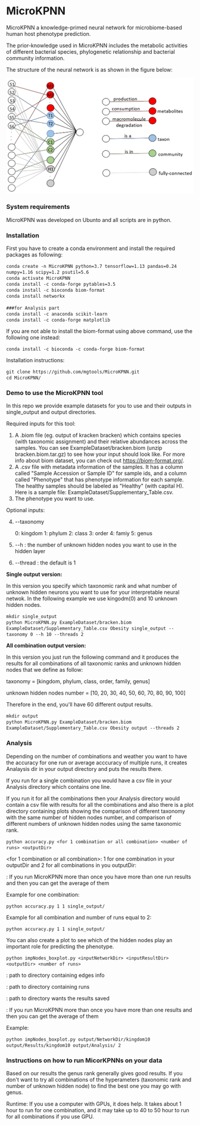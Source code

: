 # MicroKPNN
 MicroKPNN a knowledge-primed neural network for microbiome-based human host phenotype prediction.
 
 The prior-knowledge used in MicroKPNN includes the metabolic activities of different bacterial species, phylogenetic relationship and bacterial community information. 
 
 The structure of the neural network is as shown in the figure below: 
 
 <img src="misc/MicroKPNN_structure-2.jpg" alt="Alt text" title="Optional title">
 
 ### System requirements
 
 MicroKPNN was developed on Ubunto and all scripts are in python. 
 
 ### Installation
 
 First you have to create a conda environment and install the required packages as following:

 ```
 conda create -n MicroKPNN python=3.7 tensorflow=1.13 pandas=0.24 numpy=1.16 scipy=1.2 psutil=5.6
 conda activate MicroKPNN	
 conda install -c conda-forge pytables=3.5
 conda install -c bioconda biom-format 
 conda install networkx
 
 ###for Analysis part
 conda install -c anaconda scikit-learn
 conda install -c conda-forge matplotlib
 ```
 If you are not able to install the biom-format using above command, use the following one instead:
 ```
 conda install -c bioconda -c conda-forge biom-format
 ```
 
 Installation instructions:
 
 ```
 git clone https://github.com/mgtools/MicroKPNN.git
 cd MicroKPNN/
 ```
 ### Demo to use the MicroKPNN tool
 In this repo we provide example datasets for you to use and their outputs in single_output and output directories.
 
 Required inputs for this tool:
 1. A .biom file (eg. output of kracken bracken) which contains species (with taxonomic assignment) and their relative abundances across the samples. You can see ExampleDataset/bracken.biom (unzip bracken.biom.tar.gz) to see how your input should look like. For more info about biom dataset, you can check out https://biom-format.org/.
 2. A .csv file with metadata information of the samples. It has a column called "Sample Accession or Sample ID" for sample ids, and a column called "Phenotype" that has phenotype information for each sample. The healthy samples should be labeled as "Healthy" (with capital H). Here is a sample file:   ExampleDataset/Supplementary_Table.csv.
 3. The phenotype you want to use. 
 
 Optional inputs:
 
 4. --taxonomy <number>
 
     0: kingdom
     1: phylum
     2: class
     3: order
     4: famiy
     5: genus
 
 5. --h <number>: the number of unknown hidden nodes you want to use in the hidden layer
 
 6. --thread <number>: the default is 1

 
 **Single output version:**
 
 In this version you specify which taxonomic rank and what number of unknown hidden neurons you want to use for your interpretable neural netwok. In the following example we use kingodm(0) and 10 unknown hidden nodes. 
 
 
 ```
 mkdir single_output
 python MicroKPNN.py ExampleDataset/bracken.biom ExampleDataset/Supplementary_Table.csv Obesity single_output --taxonomy 0 --h 10 --threads 2

 ```
 
 **All combination output version:**
 
 In this version you just run the following command and it produces the results for all combinations of all taxonomic ranks and unknown hidden nodes that we define as follow:
 
 taxonomy = [kingdom, phylum, class, order, family, genus]
 
 unknown hidden nodes number = [10, 20, 30, 40, 50, 60, 70, 80, 90, 100]

 Therefore in the end, you'll have 60 different output results.
 ```
 mkdir output
 python MicroKPNN.py ExampleDataset/bracken.biom ExampleDataset/Supplementary_Table.csv Obesity output --threads 2
 ```

 ### Analysis
Depending on the number of combinations and weather you want to have the accuracy for one run or average acccuracy of multiple runs, it creates Analaysis dir in your output directory and puts the results there. 

If you run for a single combination you would have a csv file in your Analysis directory which contains one line.

If you run it for all the combinations then your Analysis directory would contain a csv file with results for all the combinations and also there is a plot directory containing plots showing the comparison of different taxonomy with the same number of hidden nodes number, and comparison of different numbers of unknown hidden nodes using the same taxonomic rank.    
 
 ```
 python accuracy.py <for 1 combination or all combination> <number of runs> <outputDir>
 ```
 
 <for 1 combination or all combination>: 1 for one combination in your outputDir and 2 for all combinations in you outputDir:
  
  <number of runs>: If you run MicroKPNN more than once you have more than one run results and then you can get the average of them 
  
  Example for one combination:
   
  ```
  python accuracy.py 1 1 single_output/
  ```
   
  Example for all combination and number of runs equal to 2:
   
  ```
  python accuracy.py 1 1 single_output/
  ```
   
 You can also create a plot to see which of the hidden nodes play an important role for predicting the phenotype.
   
 ```
 python impNodes_boxplot.py <inputNetworkDir> <inputResultDir> <outputDir> <number of runs>
 ```
   
  <inputNetworkDir>: path to directory containing edges info
  
  <inputResultDir>: path to directory containing runs
   
  <outputDir>: path to directory wants the results saved
  
  <number of runs>: If you run MicroKPNN more than once you have more than one results and then you can get the average of them
   
   
 Example: 
   
 ```
 python impNodes_boxplot.py output/NetworkDir/kingdom10 output/Results/kingdom10 output/Analysis/ 2
 ```
 ### Instructions on how to run MicorKPNNs on your data
Based on our results the genus rank generally gives good results. If you don't want to try all combinations of the hyperameters (taxonomic rank and number of unknown hidden node) to find the best one you may go with genus.  
 
Runtime: If you use a computer with GPUs, it does help. It takes about 1 hour to run for one combination, and it may take up to 40 to 50 hour to run for all combinations if you use GPU. 
 

